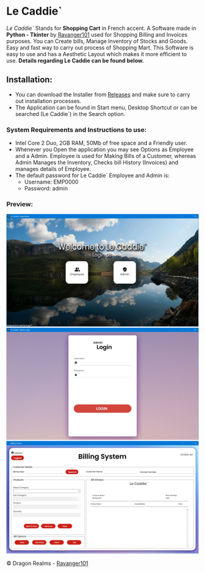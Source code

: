 
# Le Caddie`

*Le Caddie`* Stands for **Shopping Cart** in French accent. A Software made in **Python - Tkinter** by [Ravanger101](https://github.com/Ravanger101) used for Shopping Billing and Invoices purposes. You can Create bills, Manage Inventory of Stocks and Goods. Easy and fast way to carry out process of Shopping Mart. This Software is easy to use and has a Aesthetic Layout which makes it more efficient to use. **Details regarding Le Caddie can be found below.**

## Installation:
- You can download the Installer from [Releases]() and make sure to carry out installation processes.
- The Application can be found in Start menu, Desktop Shortcut or can be searched (Le Caddie`) in the Search option.

### System Requirements and Instructions to use:
- Intel Core 2 Duo, 2GB RAM, 50Mb of free space and a Friendly user.
- Whenever you Open the application you may see Options as Employee and a Admin. Employee is used for Making Bills of a Customer, whereas Admin Manages the Inventory, Checks bill History (Invoices) and manages details of Employee.
- The default password for Le Caddie` Employee and Admin is:
  - Username: EMP0000
  - Password: admin

### Preview:
![Image](./Preview1.JPG)
![Image](./Preview2.JPG)
![Image](./Preview3.JPG)

© Dragon Realms - [Ravanger101](https://github.com/Ravanger101)


  




